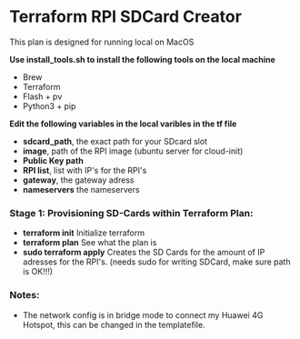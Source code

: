 # Terraform RPI SDCard Creator
This plan is designed for running local on MacOS

**Use install_tools.sh to install the following tools on the local machine**
- Brew
- Terraform
- Flash + pv
- Python3 + pip

**Edit the following variables in the local varibles in the tf file**
- **sdcard_path**, the exact path for your SDcard slot
- **image**, path of the RPI image (ubuntu server for cloud-init)
- **Public Key path**
- **RPI list**, list with IP's for the RPI's
- **gateway**, the gateway adress
- **nameservers** the nameservers

### Stage 1: Provisioning SD-Cards within Terraform Plan:

* **terraform init**    Initialize terraform
* **terraform plan**    See what the plan is
* **sudo terraform apply**   Creates the SD Cards for the amount of IP adresses for the RPI's. (needs sudo for writing SDCard, make sure path is OK!!!)

### Notes:
- The network config is in bridge mode to connect my Huawei 4G Hotspot, this can be changed in the templatefile.